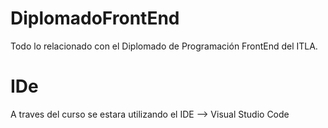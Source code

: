 # DiplomadoFrontEnd
Todo lo relacionado con el Diplomado de Programación FrontEnd del ITLA.

# IDe
A traves del curso se estara utilizando el IDE --> Visual Studio Code


